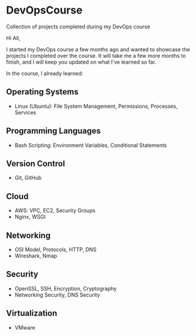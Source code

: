 # DevOpsCourse
Collection of projects completed during my DevOps course

Hi All,

I started my DevOps course a few months ago and wanted to showcase the projects I completed over the course.
It will take me a few more months to finish, and I will keep you updated on what I've learned so far.

In the course, I already learned:

## Operating Systems
- Linux (Ubuntu): File System Management, Permissions, Processes, Services

## Programming Languages
- Bash Scripting: Environment Variables, Conditional Statements

## Version Control
- Git, GitHub

## Cloud
- AWS: VPC, EC2, Security Groups
- Nginx, WSGI

## Networking
- OSI Model, Protocols, HTTP, DNS
- Wireshark, Nmap

## Security
- OpenSSL, SSH, Encryption, Cryptography
- Networking Security, DNS Security

## Virtualization
- VMware
